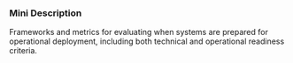 ### Mini Description

Frameworks and metrics for evaluating when systems are prepared for operational deployment, including both technical and operational readiness criteria.
